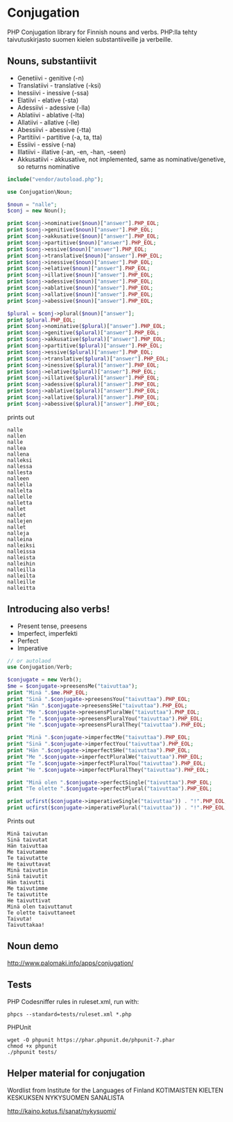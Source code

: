 # Conjugation
PHP Conjugation library for Finnish nouns and verbs.
PHP:lla tehty taivutuskirjasto suomen kielen substantiiveille ja verbeille.

## Nouns, substantiivit

- Genetiivi - genitive (-n)
- Translatiivi - translative (-ksi)
- Inessiivi - inessive (-ssa)
- Elatiivi - elative (-sta)
- Adessiivi - adessive (-lla)
- Ablatiivi - ablative (-lta)
- Allatiivi - allative (-lle)
- Abessiivi - abessive (-tta)
- Partitiivi - partitive (-a, ta, tta)
- Essiivi - essive (-na)
- Illatiivi - illative (-an, -en, -han, -seen)
- Akkusatiivi - akkusative, not implemented, same as nominative/genetive, so returns nominative

```php
include("vendor/autoload.php");

use Conjugation\Noun;

$noun = "nalle";
$conj = new Noun();

print $conj->nominative($noun)["answer"].PHP_EOL;
print $conj->genitive($noun)["answer"].PHP_EOL;
print $conj->akkusative($noun)["answer"].PHP_EOL;
print $conj->partitive($noun)["answer"].PHP_EOL;
print $conj->essive($noun)["answer"].PHP_EOL;
print $conj->translative($noun)["answer"].PHP_EOL;
print $conj->inessive($noun)["answer"].PHP_EOL;
print $conj->elative($noun)["answer"].PHP_EOL;
print $conj->illative($noun)["answer"].PHP_EOL;
print $conj->adessive($noun)["answer"].PHP_EOL;
print $conj->ablative($noun)["answer"].PHP_EOL;
print $conj->allative($noun)["answer"].PHP_EOL;
print $conj->abessive($noun)["answer"].PHP_EOL;

$plural = $conj->plural($noun)["answer"];
print $plural.PHP_EOL;
print $conj->nominative($plural)["answer"].PHP_EOL;
print $conj->genitive($plural)["answer"].PHP_EOL;
print $conj->akkusative($plural)["answer"].PHP_EOL;
print $conj->partitive($plural)["answer"].PHP_EOL;
print $conj->essive($plural)["answer"].PHP_EOL;
print $conj->translative($plural)["answer"].PHP_EOL;
print $conj->inessive($plural)["answer"].PHP_EOL;
print $conj->elative($plural)["answer"].PHP_EOL;
print $conj->illative($plural)["answer"].PHP_EOL;
print $conj->adessive($plural)["answer"].PHP_EOL;
print $conj->ablative($plural)["answer"].PHP_EOL;
print $conj->allative($plural)["answer"].PHP_EOL;
print $conj->abessive($plural)["answer"].PHP_EOL;
```

prints out

```
nalle
nallen
nalle
nallea
nallena
nalleksi
nallessa
nallesta
nalleen
nallella
nallelta
nallelle
nalletta
nallet
nallet
nallejen
nallet
nalleja
nalleina
nalleiksi
nalleissa
nalleista
nalleihin
nalleilla
nalleilta
nalleille
nalleitta
```

## Introducing also verbs!
- Present tense, preesens
- Imperfect, imperfekti
- Perfect
- Imperative

```php
// or autolaod
use Conjugation/Verb;

$conjugate = new Verb();
$me = $conjugate->preesensMe("taivuttaa");
print "Minä ".$me.PHP_EOL;
print "Sinä ".$conjugate->preesensYou("taivuttaa").PHP_EOL;
print "Hän ".$conjugate->preesensSHe("taivuttaa").PHP_EOL;
print "Me ".$conjugate->preesensPluralWe("taivuttaa").PHP_EOL;
print "Te ".$conjugate->preesensPluralYou("taivuttaa").PHP_EOL;
print "He ".$conjugate->preesensPluralThey("taivuttaa").PHP_EOL;

print "Minä ".$conjugate->imperfectMe("taivuttaa").PHP_EOL;
print "Sinä ".$conjugate->imperfectYou("taivuttaa").PHP_EOL;
print "Hän ".$conjugate->imperfectSHe("taivuttaa").PHP_EOL;
print "Me ".$conjugate->imperfectPluralWe("taivuttaa").PHP_EOL;
print "Te ".$conjugate->imperfectPluralYou("taivuttaa").PHP_EOL;
print "He ".$conjugate->imperfectPluralThey("taivuttaa").PHP_EOL;

print "Minä olen ".$conjugate->perfectSingle("taivuttaa").PHP_EOL;
print "Te olette ".$conjugate->perfectPlural("taivuttaa").PHP_EOL;

print ucfirst($conjugate->imperativeSingle("taivuttaa")) . "!".PHP_EOL;
print ucfirst($conjugate->imperativePlural("taivuttaa")) . "!".PHP_EOL;
```

Prints out

```
Minä taivutan
Sinä taivutat
Hän taivuttaa
Me taivutamme
Te taivutatte
He taivuttavat
Minä taivutin
Sinä taivutit
Hän taivutti
Me taivutimme
Te taivutitte
He taivuttivat
Minä olen taivuttanut
Te olette taivuttaneet
Taivuta!
Taivuttakaa!
```

## Noun demo
http://www.palomaki.info/apps/conjugation/

## Tests
PHP Codesniffer rules in ruleset.xml, run with:
```
phpcs --standard=tests/ruleset.xml *.php
```
PHPUnit
```
wget -O phpunit https://phar.phpunit.de/phpunit-7.phar
chmod +x phpunit
./phpunit tests/
```

## Helper material for conjugation

Wordlist from Institute for the Languages of Finland
KOTIMAISTEN KIELTEN KESKUKSEN NYKYSUOMEN SANALISTA

http://kaino.kotus.fi/sanat/nykysuomi/
